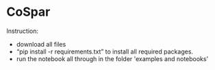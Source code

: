 # CoSpar

Instruction:

* download all files 
* “pip install -r requirements.txt” to install all required packages.  
* run the notebook all through in the folder 'examples and notebooks'
